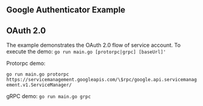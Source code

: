 Google Authenticator Example
-------

## OAuth 2.0

The example demonstrates the OAuth 2.0 flow of service account. To execute the demo:
`
go run main.go [protorpc|grpc] [baseUrl]'
`

Protorpc demo:

`
go run main.go protorpc https://servicemanagement.googleapis.com/\$rpc/google.api.servicemanagement.v1.ServiceManager/
`

gRPC demo:
`
go run main.go grpc
`



